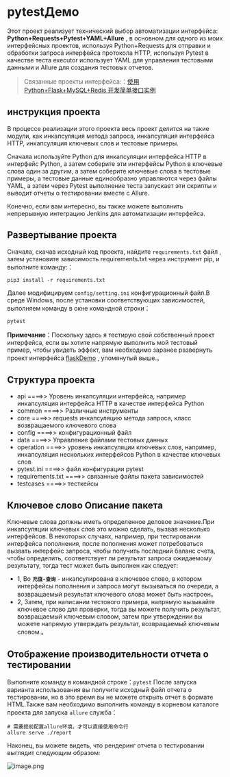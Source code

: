 # pytestДемо

Этот проект реализует технический выбор автоматизации интерфейса: **Python+Requests+Pytest+YAML+Allure** , в основном для одного из моих интерфейсных проектов, используя Python+Requests для отправки и обработки запроса интерфейса протокола HTTP, используя Pytest в качестве теста executor использует YAML для управления тестовыми данными и Allure для создания тестовых отчетов.
>Связанные проекты интерфейса:：[使用 Python+Flask+MySQL+Redis 开发简单接口实例](https://github.com/wintests/flaskDemo)

## инструкция проекта

В процессе реализации этого проекта весь проект делится на такие модули, как инкапсуляция метода запроса, инкапсуляция интерфейса HTTP, инкапсуляция ключевых слов и тестовые примеры.

Сначала используйте Python для инкапсуляции интерфейса HTTP в интерфейс Python, а затем соберите эти интерфейсы Python в ключевые слова один за другим, а затем соберите ключевые слова в тестовые примеры, а тестовые данные единообразно управляются через файлы YAML, а затем через Pytest выполнение теста запускает эти скрипты и выводит отчеты о тестировании вместе с Allure.

Конечно, если вам интересно, вы также можете выполнить непрерывную интеграцию Jenkins для автоматизации интерфейса.



## Развертывание проекта

Сначала, скачав исходный код проекта, найдите ```requirements.txt``` файл , затем установите зависимость requirements.txt через инструмент pip, и выполните команду:：

```
pip3 install -r requirements.txt
```

Далее модифицируем ```config/setting.ini``` конфигурационный файл.В среде Windows, после установки соответствующих зависимостей, выполняем команду в окне командной строки：

```
pytest
```

**Примечание**：Поскольку здесь я тестирую свой собственный проект интерфейса, если вы хотите напрямую выполнить мой тестовый пример, чтобы увидеть эффект, вам необходимо заранее развернуть проект интерфейса [flaskDemo](https://github.com/wintests/flaskDemo) , упомянутый выше.。

## Структура проекта

- api ====>> Уровень инкапсуляции интерфейса, например инкапсуляция интерфейса HTTP в качестве интерфейса Python
- common ====>> Различные инструменты
- core ====>> requests инкапсуляцию метода запроса, класс возвращаемого ключевого слова
- config ====>> конфигурационный файл
- data ====>>  Управление файлами тестовых данных
- operation ====>> уровень инкапсуляции ключевых слов, например, инкапсуляция нескольких интерфейсов Python в качестве ключевых слов
- pytest.ini ====>> файл конфигурации pytest
- requirements.txt ====>> связанные файлы пакета зависимостей
- testcases ====>> тесткейсы

## Ключевое слово Описание пакета

Ключевые слова должны иметь определенное деловое значение.При инкапсуляции ключевых слов это можно сделать, вызвав несколько интерфейсов. В некоторых случаях, например, при тестировании интерфейса пополнения, после пополнения может потребоваться вызвать интерфейс запроса, чтобы получить последний баланс счета, чтобы определить, соответствует ли результат запроса ожидаемому результату, тогда тест может быть выполнен как следует:

- 1, Во **```充值-查询```** - инкапсулирована в ключевое слово, в котором интерфейсы пополнения и запроса могут вызываться по очереди, а возвращаемый результат ключевого слова может быть настроен。
- 2, Затем, при написании тестового примера, напрямую вызывайте ключевое слово для проверки, тогда вы можете получить результат, возвращаемый ключевым словом, затем при утверждении вы можете напрямую утверждать результат, возвращаемый ключевым словом.。

## Отображение производительности отчета о тестировании

Выполните команду в командной строке：```pytest``` После запуска варианта использования вы получите исходный файл отчета о тестировании, но в это время вы не можете открыть отчет в формате HTML.Также вам необходимо выполнить команду в корневом каталоге проекта для запуска ```allure``` служба：

```
# 需要提前配置allure环境，才可以直接使用命令行
allure serve ./report
```

Наконец, вы можете видеть, что рендеринг отчета о тестировании выглядит следующим образом:


![image.png](https://upload-images.jianshu.io/upload_images/16853007-248f805c82dbf99c.png?imageMogr2/auto-orient/strip%7CimageView2/2/w/1240)
